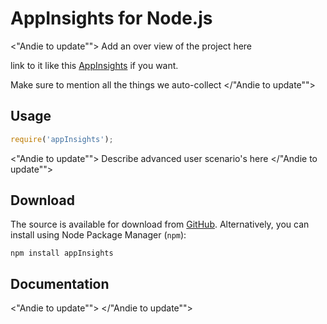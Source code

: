 ﻿# AppInsights for Node.js

<"Andie to update"">
Add an over view of the project here

link to it like this [AppInsights](https://github.com/Microsoft/AI_Node) if you want.

Make sure to mention all the things we auto-collect
</"Andie to update"">

## Usage

```javascript
require('appInsights');
```

<"Andie to update"">
Describe advanced user scenario's here
</"Andie to update"">

## Download

The source is available for download from
[GitHub](https://github.com/Microsoft/AI_Node).
Alternatively, you can install using Node Package Manager (`npm`):

    npm install appInsights

## Documentation

<"Andie to update"">
</"Andie to update"">
